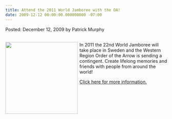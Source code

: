```yaml
---
title: Attend the 2011 World Jamboree with the OA!
date: 2009-12-12 00:00:00.000000000 -07:00
---
```

Posted: December 12, 2009 by Patrick Murphy<br/><br/>
<p>
<img src="images/2011wsj.jpg" align="left" width="225" style="padding-right:3px;padding-bottom:3px;">
In 2011 the 22nd World Jamboree will take place in Sweden and the Western Region Order of the Arrow is sending a contingent.  Create lifelong memories and friends with people from around the world!</p>
<p><a href="program/events/wsj.php">Click here for more information.</a></p>
